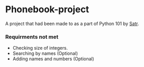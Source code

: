 # Phonebook-project
A project that had been made to as a part of Python 101 by [Satr](https://satr.codes/). 
### Requirments not met
- Checking size of integers.
- Searching by names (Optional)
- Adding names and numbers (Optional)
